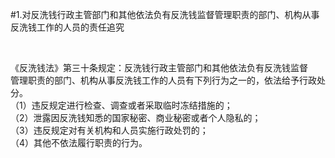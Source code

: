 #1.对反洗钱行政主管部门和其他依法负有反洗钱监督管理职责的部门、机构从事反洗钱工作的人员的责任追究
<p>&nbsp;</p>
    <p>《反洗钱法》第三十条规定：反洗钱行政主管部门和其他依法负有反洗钱监督<br />
      管理职责的部门、机构从事反洗钱工作的人员有下列行为之一的，依法给予行政处<br />
      分。<br />
      （1）违反规定进行检查、调查或者采取临时冻结措施的；<br />
      （2）泄露因反洗钱知悉的国家秘密、商业秘密或者个人隐私的；<br />
      （3）违反规定对有关机构和人员实施行政处罚的；<br />
    （4）其他不依法履行职责的行为。</p>